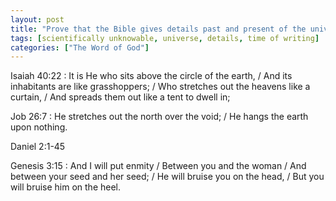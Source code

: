```yaml
---
layout: post
title: "Prove that the Bible gives details past and present of the universe, or other things that would be scientifically unknowable at the time of writing"
tags: [scientifically unknowable, universe, details, time of writing]
categories: ["The Word of God"]
---
```


Isaiah 40:22
: It is He who sits above the circle of the earth, / And its inhabitants are like grasshoppers; / Who stretches out the heavens like a curtain, / And spreads them out like a tent to dwell in;

Job 26:7
: He stretches out the north over the void; / He hangs the earth upon nothing.

Daniel 2:1-45

Genesis 3:15
: And I will put enmity / Between you and the woman / And between your seed and her seed; / He will bruise you on the head, / But you will bruise him on the heel.
